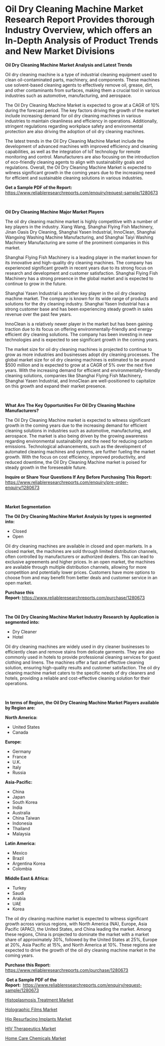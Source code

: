 <p><h1>Oil Dry Cleaning Machine Market Research Report Provides thorough Industry Overview, which offers an In-Depth Analysis of Product Trends and New Market Divisions</h1></p><p><strong>Oil Dry Cleaning Machine Market Analysis and Latest Trends</strong></p>
<p><p>Oil dry cleaning machine is a type of industrial cleaning equipment used to clean oil-contaminated parts, machinery, and components. These machines use solvent-based cleaning agents to effectively remove oil, grease, dirt, and other contaminants from surfaces, making them a crucial tool in various industries such as automotive, manufacturing, and aerospace.</p><p>The Oil Dry Cleaning Machine Market is expected to grow at a CAGR of 10% during the forecast period. The key factors driving the growth of the market include increasing demand for oil dry cleaning machines in various industries to maintain cleanliness and efficiency in operations. Additionally, stringent regulations regarding workplace safety and environmental protection are also driving the adoption of oil dry cleaning machines.</p><p>The latest trends in the Oil Dry Cleaning Machine Market include the development of advanced machines with improved efficiency and cleaning capabilities, as well as the integration of IoT technology for remote monitoring and control. Manufacturers are also focusing on the introduction of eco-friendly cleaning agents to align with sustainability goals and regulations. Overall, the Oil Dry Cleaning Machine Market is expected to witness significant growth in the coming years due to the increasing need for efficient and sustainable cleaning solutions in various industries.</p></p>
<p><strong>Get a Sample PDF of the Report:&nbsp;</strong> <a href="https://www.reliableresearchreports.com/enquiry/request-sample/1280673">https://www.reliableresearchreports.com/enquiry/request-sample/1280673</a></p>
<p>&nbsp;</p>
<p><strong>Oil Dry Cleaning Machine Major Market Players</strong></p>
<p><p>The oil dry cleaning machine market is highly competitive with a number of key players in the industry. Xiang Wang, Shanghai Flying Fish Machinery, Jinan Oasis Dry Cleaning, Shanghai Yasen Industrial, InnoClean, Shanghai Wangxing Washing Machine Manufacturing, and Shanghai Taiyi Washing Machinery Manufacturing are some of the prominent companies in this market.</p><p>Shanghai Flying Fish Machinery is a leading player in the market known for its innovative and high-quality dry cleaning machines. The company has experienced significant growth in recent years due to its strong focus on research and development and customer satisfaction. Shanghai Flying Fish Machinery has a strong presence in the global market and is expected to continue to grow in the future.</p><p>Shanghai Yasen Industrial is another key player in the oil dry cleaning machine market. The company is known for its wide range of products and solutions for the dry cleaning industry. Shanghai Yasen Industrial has a strong customer base and has been experiencing steady growth in sales revenue over the past few years.</p><p>InnoClean is a relatively newer player in the market but has been gaining traction due to its focus on offering environmentally-friendly and energy-efficient dry cleaning solutions. The company has been investing in new technologies and is expected to see significant growth in the coming years.</p><p>The market size for oil dry cleaning machines is projected to continue to grow as more industries and businesses adopt dry cleaning processes. The global market size for oil dry cleaning machines is estimated to be around $500 million and is expected to grow at a CAGR of 5% over the next five years. With the increasing demand for efficient and environmentally-friendly cleaning solutions, companies like Shanghai Flying Fish Machinery, Shanghai Yasen Industrial, and InnoClean are well-positioned to capitalize on this growth and expand their market presence.</p></p>
<p>&nbsp;</p>
<p><strong>What Are The Key Opportunities For Oil Dry Cleaning Machine Manufacturers?</strong></p>
<p><p>The Oil Dry Cleaning Machine market is expected to witness significant growth in the coming years due to the increasing demand for efficient cleaning solutions in industries such as automotive, manufacturing, and aerospace. The market is also being driven by the growing awareness regarding environmental sustainability and the need for reducing carbon emissions. Technological advancements, such as the development of automated cleaning machines and systems, are further fueling the market growth. With the focus on cost efficiency, improved productivity, and reduced downtime, the Oil Dry Cleaning Machine market is poised for steady growth in the foreseeable future.</p></p>
<p><strong>Inquire or Share Your Questions If Any Before Purchasing This Report:</strong> <a href="https://www.reliableresearchreports.com/enquiry/pre-order-enquiry/1280673">https://www.reliableresearchreports.com/enquiry/pre-order-enquiry/1280673</a></p>
<p>&nbsp;</p>
<p><strong>Market Segmentation</strong></p>
<p><strong>The Oil Dry Cleaning Machine Market Analysis by types is segmented into:</strong></p>
<p><ul><li>Closed</li><li>Open</li></ul></p>
<p><p>Oil dry cleaning machines are available in closed and open markets. In a closed market, the machines are sold through limited distribution channels, often controlled by manufacturers or authorized dealers. This can lead to exclusive agreements and higher prices. In an open market, the machines are available through multiple distribution channels, allowing for more competition and potentially lower prices. Customers have more options to choose from and may benefit from better deals and customer service in an open market.</p></p>
<p><strong>Purchase this Report:&nbsp;</strong><a href="https://www.reliableresearchreports.com/purchase/1280673">https://www.reliableresearchreports.com/purchase/1280673</a></p>
<p>&nbsp;</p>
<p><strong>The Oil Dry Cleaning Machine Market Industry Research by Application is segmented into:</strong></p>
<p><ul><li>Dry Cleaner</li><li>Hotel</li></ul></p>
<p><p>Oil dry cleaning machines are widely used in dry cleaner businesses to efficiently clean and remove stains from delicate garments. They are also commonly used in hotels to provide professional cleaning services for guest clothing and linens. The machines offer a fast and effective cleaning solution, ensuring high-quality results and customer satisfaction. The oil dry cleaning machine market caters to the specific needs of dry cleaners and hotels, providing a reliable and cost-effective cleaning solution for their operations.</p></p>
<p>&nbsp;</p>
<p><strong>In terms of Region, the Oil Dry Cleaning Machine Market Players available by Region are:</strong></p>
<p>
    <p> <strong> North America: </strong>
        <ul>
            <li>United States</li>
            <li>Canada</li>
        </ul>
        </p> 
    <p> <strong> Europe: </strong>
        <ul>
            <li>Germany</li>
            <li>France</li>
            <li>U.K.</li>
            <li>Italy</li>
            <li>Russia</li>
        </ul>
        </p> 
    <p> <strong> Asia-Pacific: </strong>
        <ul>
            <li>China</li>
            <li>Japan</li>
            <li>South Korea</li>
            <li>India</li>
            <li>Australia</li>
            <li>China Taiwan</li>
            <li>Indonesia</li>
            <li>Thailand</li>
            <li>Malaysia</li>
        </ul>
        </p> 
    <p> <strong> Latin America: </strong>
        <ul>
            <li>Mexico</li>
            <li>Brazil</li>
            <li>Argentina Korea</li>
            <li>Colombia</li>
        </ul>
        </p> 
    <p> <strong> Middle East & Africa: </strong>
        <ul>
            <li>Turkey</li>
            <li>Saudi</li>
            <li>Arabia</li>
            <li>UAE</li>
            <li>Korea</li>
        </ul>
    </p>
    </p>
<p><p>The oil dry cleaning machine market is expected to witness significant growth across various regions, with North America (NA), Europe, Asia Pacific (APAC), the United States, and China leading the market. Among these regions, China is projected to dominate the market with a market share of approximately 30%, followed by the United States at 25%, Europe at 20%, Asia Pacific at 15%, and North America at 10%. These regions are expected to drive the growth of the oil dry cleaning machine market in the coming years.</p></p>
<p><strong>Purchase this Report: </strong><a href="https://www.reliableresearchreports.com/purchase/1280673">https://www.reliableresearchreports.com/purchase/1280673</a></p>
<p>&nbsp;<strong>Get a Sample PDF of the Report:&nbsp;&nbsp;</strong><a href="https://www.reliableresearchreports.com/enquiry/request-sample/1280673">https://www.reliableresearchreports.com/enquiry/request-sample/1280673</a></p>
<p><strong></strong></p>
<p><p><a href="https://medium.com/@anthonybryant71/analyzing-histoplasmosis-treatment-market-global-industry-perspective-and-forecast-2024-to-2031-fe2175325bcd">Histoplasmosis Treatment Market</a></p><p><a href="https://medium.com/@anthonybryant71/holographic-films-market-size-and-market-trends-complete-industry-overview-2024-to-2031-f6baa1addb78">Holographic Films Market</a></p><p><a href="https://medium.com/@anthonybryant71/hip-resurfacing-implants-market-size-reveals-the-best-marketing-channels-in-global-industry-ca3906da5888">Hip Resurfacing Implants Market</a></p><p><a href="https://medium.com/@anthonybryant71/hiv-therapeutics-market-size-reveals-the-best-marketing-channels-in-global-industry-9a6dc3ae233c">HIV Therapeutics Market</a></p><p><a href="https://medium.com/@anthonybryant71/analyzing-home-care-chemicals-market-global-industry-perspective-and-forecast-2024-to-2031-f292c19c430e">Home Care Chemicals Market</a></p></p>